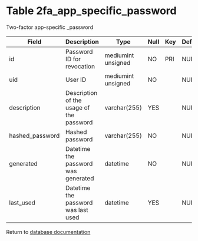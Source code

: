 Table 2fa_app_specific_password
===========
Two-factor app-specific _password

| Field | Description | Type | Null | Key | Default | Extra |
| ----- | ----------- | ---- | ---- | --- | ------- | ----- |
| id              | Password ID for revocation               | mediumint unsigned | NO  | PRI | NULL | auto_increment |    
| uid             | User ID                                  | mediumint unsigned | NO  |     | NULL |                |    
| description     | Description of the usage of the password | varchar(255)       | YES |     | NULL |                |    
| hashed_password | Hashed password                          | varchar(255)       | NO  |     | NULL |                |    
| generated       | Datetime the password was generated      | datetime           | NO  |     | NULL |                |    
| last_used       | Datetime the password was last used      | datetime           | YES |     | NULL |                |    

Return to [database documentation](help/database)
